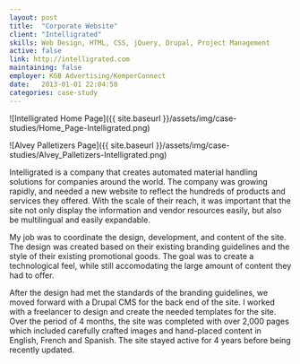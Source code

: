 ```yaml
---
layout: post
title:  "Corporate Website"
client: "Intelligrated"
skills: Web Design, HTML, CSS, jQuery, Drupal, Project Management
active: false
link: http://intelligrated.com
maintaining: false
employer: KGB Advertising/KemperConnect
date:   2013-01-01 22:04:58
categories: case-study
---
```


![Intelligrated Home Page]({{ site.baseurl }}/assets/img/case-studies/Home_Page-Intelligrated.png)

![Alvey Palletizers Page]({{ site.baseurl }}/assets/img/case-studies/Alvey_Palletizers-Intelligrated.png)

Intelligrated is a company that creates automated material handling solutions for companies around the world. The company was growing rapidly, and needed a new website to reflect the hundreds of products and services they offered. With the scale of their reach, it was important that the site not only display the information and vendor resources easily, but also be multilingual and easily expandable.

My job was to coordinate the design, development, and content of the site. The design was created based on their existing branding guidelines and the style of their existing promotional goods. The goal was to create a technological feel, while still accomodating the large amount of content they had to offer. 

After the design had met the standards of the branding guidelines, we moved forward with a Drupal CMS for the back end of the site. I worked with a freelancer to design and create the needed templates for the site. Over the period of 4 months, the site was completed with over 2,000 pages which included carefully crafted images and hand-placed content in English, French and Spanish. The site stayed active for 4 years before being recently updated.